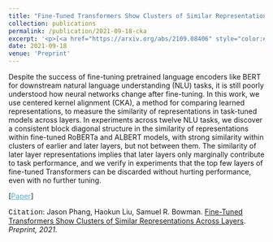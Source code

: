 ```yaml
---
title: "Fine-Tuned Transformers Show Clusters of Similar Representations Across Layers"
collection: publications
permalink: /publication/2021-09-18-cka
excerpt: '<p>[<a href="https://arxiv.org/abs/2109.08406" style="color:#51ADC8;">Paper</a>] - <a href="/publication/2021-09-18-cka" style="color:#51ADC8;">Abstract</a><br /><span style="font-family:Courier New">Citation</span>: Jason Phang, Haokun Liu, Samuel R. Bowman. <u>Fine-Tuned Transformers Show Clusters of Similar Representations Across Layers</u>. <i>Preprint, 2021.</i></p>'
date: 2021-09-18
venue: 'Preprint'
---
```


Despite the success of fine-tuning pretrained language encoders like BERT for downstream natural language understanding (NLU) tasks, it is still poorly understood how neural networks change after fine-tuning. In this work, we use centered kernel alignment (CKA), a method for comparing learned representations, to measure the similarity of representations in task-tuned models across layers. In experiments across twelve NLU tasks, we discover a consistent block diagonal structure in the similarity of representations within fine-tuned RoBERTa and ALBERT models, with strong similarity within clusters of earlier and later layers, but not between them. The similarity of later layer representations implies that later layers only marginally contribute to task performance, and we verify in experiments that the top few layers of fine-tuned Transformers can be discarded without hurting performance, even with no further tuning. 

[<a href="https://arxiv.org/abs/2109.08406" style="color:#51ADC8;">Paper</a>]

<span style="font-family:Courier New">Citation</span>: Jason Phang, Haokun Liu, Samuel R. Bowman. <u>Fine-Tuned Transformers Show Clusters of Similar Representations Across Layers</u>. <i>Preprint, 2021.</i> 